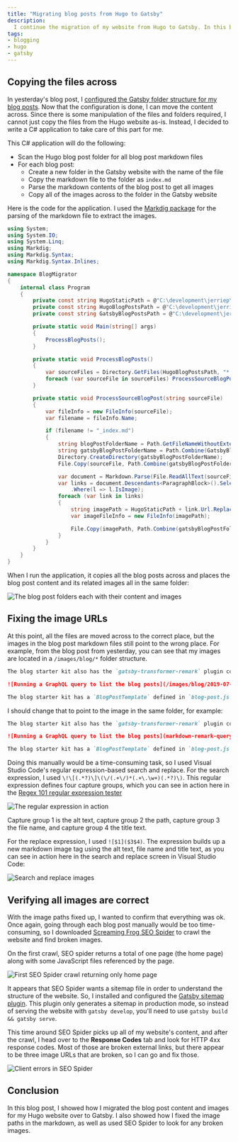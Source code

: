 ```yaml
---
title: "Migrating blog posts from Hugo to Gatsby"
description:
  I continue the migration of my website from Hugo to Gatsby. In this blog post, I look at moving the markdown files with the blog posts as well as the images into the Gatsby website.
tags:
- blogging
- hugo
- gatsby
---
```


## Copying the files across 

In yesterday's blog post, I [configured the Gatsby folder structure for my blog posts](/blog/sorting-out-gatsby-folder-structure). Now that the configuration is done, I can move the content across. Since there is some manipulation of the files and folders required, I cannot just copy the files from the Hugo website as-is. Instead, I decided to write a C# application to take care of this part for me.

This C# application will do the following:

* Scan the Hugo blog post folder for all blog post markdown files
* For each blog post:
    * Create a new folder in the Gatsby website with the name of the file
    * Copy the markdown file to the folder as `index.md`
    * Parse the markdown contents of the blog post to get all images
    * Copy all of the images across to the folder in the Gatsby website

Here is the code for the application. I used the [Markdig package](https://www.nuget.org/packages/Markdig/) for the parsing of the markdown file to extract the images.

```cs
using System;
using System.IO;
using System.Linq;
using Markdig;
using Markdig.Syntax;
using Markdig.Syntax.Inlines;

namespace BlogMigrator
{
    internal class Program
    {
        private const string HugoStaticPath = @"C:\development\jerriep\jerriepelser.com\static";
        private const string HugoBlogPostsPath = @"C:\development\jerriep\jerriepelser.com\content\blog";
        private const string GatsbyBlogPostsPath = @"C:\development\jerriep\website\content\blog";

        private static void Main(string[] args)
        {
            ProcessBlogPosts();
        }

        private static void ProcessBlogPosts()
        {
            var sourceFiles = Directory.GetFiles(HugoBlogPostsPath, "*.md");
            foreach (var sourceFile in sourceFiles) ProcessSourceBlogPost(sourceFile);
        }

        private static void ProcessSourceBlogPost(string sourceFile)
        {
            var fileInfo = new FileInfo(sourceFile);
            var filename = fileInfo.Name;

            if (filename != "_index.md")
            {
                string blogPostFolderName = Path.GetFileNameWithoutExtension(sourceFile);
                string gatsbyBlogPostFolderName = Path.Combine(GatsbyBlogPostsPath, blogPostFolderName);
                Directory.CreateDirectory(gatsbyBlogPostFolderName);
                File.Copy(sourceFile, Path.Combine(gatsbyBlogPostFolderName, "index.md"), true);

                var document = Markdown.Parse(File.ReadAllText(sourceFile));
                var links = document.Descendants<ParagraphBlock>().SelectMany(x => x.Inline.Descendants<LinkInline>())
                    .Where(l => l.IsImage);
                foreach (var link in links)
                {
                    string imagePath = HugoStaticPath + link.Url.Replace('/', '\\');
                    var imageFileInfo = new FileInfo(imagePath);

                    File.Copy(imagePath, Path.Combine(gatsbyBlogPostFolderName, imageFileInfo.Name), true);
                }
            }
        }
    }
}
```

When I run the application, it copies all the blog posts across and places the blog post content and its related images all in the same folder:

![The blog post folders each with their content and images](/images/blog/2019-07-09-migrating-blog-posts-from-hugo-to-gatsby/blog-post-folders-with-content-and-images.png)

## Fixing the image URLs

At this point, all the files are moved across to the correct place, but the images in the blog post markdown files still point to the wrong place. For example, from the blog post from yesterday, you can see that my images are located in a `/images/blog/*` folder structure.

```md
The blog starter kit also has the `gatsby-transformer-remark` plugin configure which will convert any markdown file (`.md` or `.markdown`) into HTML content and expose those blog posts in the `allMarkdownRemark` field, as you can see in the simple GraphQL query below which lists the blog posts with their title and slug.

![Running a GraphQL query to list the blog posts](/images/blog/2019-07-04-getting-started-gatsby-blog-starter-kit/markdown-remark-query.png)

The blog starter kit has a `BlogPostTemplate` defined in `blog-post.js` which will render all of the blog posts.
```

I should change that to point to the image in the same folder, for example:

```md
The blog starter kit also has the `gatsby-transformer-remark` plugin configure which will convert any markdown file (`.md` or `.markdown`) into HTML content and expose those blog posts in the `allMarkdownRemark` field, as you can see in the simple GraphQL query below which lists the blog posts with their title and slug.

![Running a GraphQL query to list the blog posts](markdown-remark-query.png)

The blog starter kit has a `BlogPostTemplate` defined in `blog-post.js` which will render all of the blog posts.
```

Doing this manually would be a time-consuming task, so I used Visual Studio Code's regular expression-based search and replace. For the search expression, I used `\!\[(.*?)\]\(\/(.+\/)*(.+\.\w+)(.*?)\)`. This regular expression defines four capture groups, which you can see in action here in the [Regex 101 regular expression tester](https://regex101.com/)

![The regular expression in action](/images/blog/2019-07-09-migrating-blog-posts-from-hugo-to-gatsby/regex-visualized.png)

Capture group 1 is the alt text, capture group 2 the path, capture group 3 the file name, and capture group 4 the title text.

For the replace expression, I used `![$1]($3$4)`. The expression builds up a new markdown image tag using the alt text, file name and title text, as you can see in action here in the search and replace screen in Visual Studio Code:

![Search and replace images](/images/blog/2019-07-09-migrating-blog-posts-from-hugo-to-gatsby/vs-code-search-replace-images.png)

## Verifying all images are correct

With the image paths fixed up, I wanted to confirm that everything was ok. Once again, going through each blog post manually would be too time-consuming, so I downloaded [Screaming Frog SEO Spider](https://www.screamingfrog.co.uk/seo-spider/) to crawl the website and find broken images.

On the first crawl, SEO spider returns a total of one page (the home page) along with some JavaScript files referenced by the page.

![First SEO Spider crawl returning only home page](/images/blog/2019-07-09-migrating-blog-posts-from-hugo-to-gatsby/seo-spider-crawl-1.png)

It appears that SEO Spider wants a sitemap file in order to understand the structure of the website. So, I installed and configured the [Gatsby sitemap plugin](https://www.gatsbyjs.org/packages/gatsby-plugin-sitemap/). This plugin only generates a sitemap in production mode, so instead of serving the website with `gatsby develop`, you'll need to use `gatsby build && gatsby serve`.

This time around SEO Spider picks up all of my website's content, and after the crawl, I head over to the **Response Codes** tab and look for HTTP 4xx response codes. Most of those are broken external links, but there appear to be three image URLs that are broken, so I can go and fix those.

![Client errors in SEO Spider](/images/blog/2019-07-09-migrating-blog-posts-from-hugo-to-gatsby/seo-spider-crawl-2.png)

## Conclusion

In this blog post, I showed how I migrated the blog post content and images for my Hugo website over to Gatsby. I also showed how I fixed the image paths in the markdown, as well as used SEO Spider to look for any broken images.